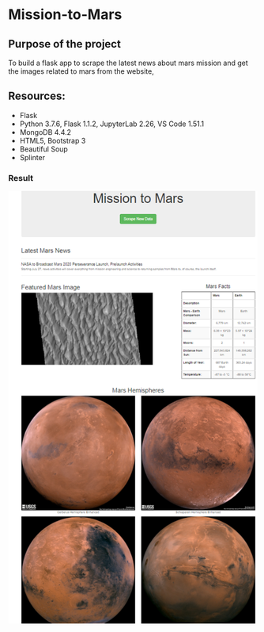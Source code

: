 # Mission-to-Mars

## Purpose of the project

To build a flask app to scrape the latest news about mars mission and get the images related to mars from  the website,

## Resources:

- Flask
- Python 3.7.6, Flask 1.1.2, JupyterLab 2.26, VS Code 1.51.1
- MongoDB 4.4.2
- HTML5, Bootstrap 3
- Beautiful Soup
- Splinter



### Result

![result](https://github.com/11nithin/Mission-to-Mars/blob/main/resources/result.PNG)
